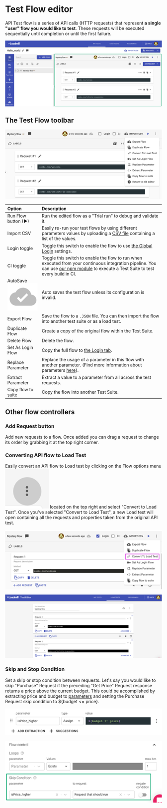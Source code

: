 # Test Flow editor

API Test flow is a series of API calls \(HTTP requests\) that represent **a single "user" flow you would like to test**. These requests will be executed sequentially until completion or until the first failure.

![](../../.gitbook/assets/screenshot-2021-10-03t132024.726.png)

## The Test Flow toolbar

![](../../.gitbook/assets/screenshot-2021-10-03t132126.564.png)

| Option | Description |
| :--- | :--- |
| Run Flow button \(▶\) | Run the edited flow as a "Trial run" to debug and validate it. |
| Import CSV                | Easily re-run your test flows by using different parameters values by uploading a [CSV file](https://docs.loadmill.com/api-testing/test-suite-editor/api-tests-data-from-csv-files) containing a list of the values. |
| Login toggle | Toggle this switch to enable the flow to use [the Global Login](https://docs.loadmill.com/api-testing/test-suite-editor/global-login-flow) settings. |
| CI toggle            | Toggle this switch to enable the flow to run when executed from your continuous integration pipeline. You can use [our npm module](https://docs.loadmill.com/integrations/npm-modal) to execute a Test Suite to test every build in CI. |
| AutoSave                         ![](../../.gitbook/assets/screen-shot-2020-11-26-at-14.20.04.png) | Auto saves the test flow unless its configuration is invalid. |
| Export Flow | Save the flow to a `.JSON` file. You can then import the flow into another test suite or as a load test. |
| Duplicate Flow | Create a copy of the original flow within the Test Suite. |
| Delete Flow | Delete the flow. |
| Set As Login Flow | Copy the full flow to [the Login tab](https://docs.loadmill.com/api-testing/test-suite-editor/global-login-flow).  |
| Replace     Parameter | Replace the usage of a parameter in this flow with another parameter. \(Find more information about parameters [here](https://docs.loadmill.com/api-testing/test-suite-editor/parameters)\). |
| Extract Parameter | Extract a value to a parameter from all across the test requests. |
| Copy flow to suite | Copy the flow into another Test Suite. |

## Other flow controllers

### **Add Request button**

Add new requests to a flow. Once added you can drag a request to change its order by grabbing it at the top right corner. 

### **Converting API flow to Load Test**

Easily convert an API flow to Load test by clicking on the Flow options menu ![](../../.gitbook/assets/screen-shot-2020-02-03-at-12.12.19-pm.png) located on the top right and select "Convert to Load Test". Once you've selected "Convert to Load Test", a new Load test will open containing all the requests and properties taken from the original API test.

![](../../.gitbook/assets/screenshot-2021-07-05t104357.068.png)

![](../../.gitbook/assets/screenshot-2021-07-05t104522.112.png)

### Skip and Stop Condition

Set a skip or stop condition between requests. Let's say you would like to skip "Purchase" Request if the preceding "Get Price" Request response returns a price above the current budget. This could be accomplished by extracting price and budget to [parameters](https://docs.loadmill.com/api-testing/test-suite-editor/set-parameters-extractions) and setting the Purchase Request skip condition to ${budget &lt;= price}.

![](../../.gitbook/assets/screenshot-2021-10-03t132644.977.png)

![](../../.gitbook/assets/screenshot-2021-10-03t132710.663.png)



